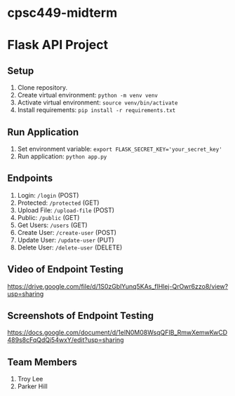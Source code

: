 # cpsc449-midterm
# Flask API Project

## Setup

1. Clone repository.
2. Create virtual environment: `python -m venv venv`
3. Activate virtual environment: `source venv/bin/activate`
4. Install requirements: `pip install -r requirements.txt`

## Run Application

1. Set environment variable: `export FLASK_SECRET_KEY='your_secret_key'`
2. Run application: `python app.py`

## Endpoints

1. Login: `/login` (POST)
2. Protected: `/protected` (GET)
3. Upload File: `/upload-file` (POST)
4. Public: `/public` (GET)
5. Get Users: `/users` (GET)
6. Create User: `/create-user` (POST)
7. Update User: `/update-user` (PUT)
8. Delete User: `/delete-user` (DELETE)

## Video of Endpoint Testing
https://drive.google.com/file/d/1S0zGblYunq5KAs_flHlej-QrOwr6zzo8/view?usp=sharing

## Screenshots of Endpoint Testing
https://docs.google.com/document/d/1eIN0M08WsqQFIB_RmwXemwKwCD489s8cFqQdQi54wxY/edit?usp=sharing

## Team Members

1. Troy Lee
2. Parker Hill
